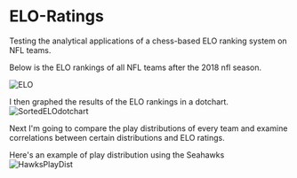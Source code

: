 # ELO-Ratings

Testing the analytical applications of a chess-based ELO ranking system on NFL teams. 

Below is the ELO rankings of all NFL teams after the 2018 nfl season.

![ELO](https://user-images.githubusercontent.com/29874915/54938135-b7ee3b80-4f1d-11e9-84dd-c5b6b62983e2.PNG)

I then graphed the results of the ELO rankings in a dotchart. 
![SortedELOdotchart](https://user-images.githubusercontent.com/29874915/55000950-803dcd00-4fcb-11e9-9055-6bc081ee98d6.PNG)

Next I'm going to compare the play distributions of every team and examine correlations between certain distributions and ELO ratings.

Here's an example of play distribution using the Seahawks
![HawksPlayDist](https://user-images.githubusercontent.com/29874915/55415848-b2b86e80-5565-11e9-912b-d41d4171d8d0.PNG)
